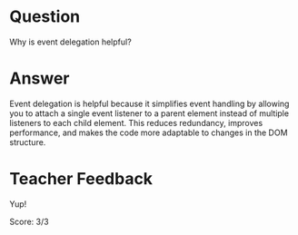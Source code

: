 # Question
Why is event delegation helpful?

# Answer
Event delegation is helpful because it simplifies event handling by allowing you to attach a single event listener to a parent element instead of multiple listeners to each child element. This reduces redundancy, improves performance, and makes the code more adaptable to changes in the DOM structure.

# Teacher Feedback

Yup!

Score: 3/3